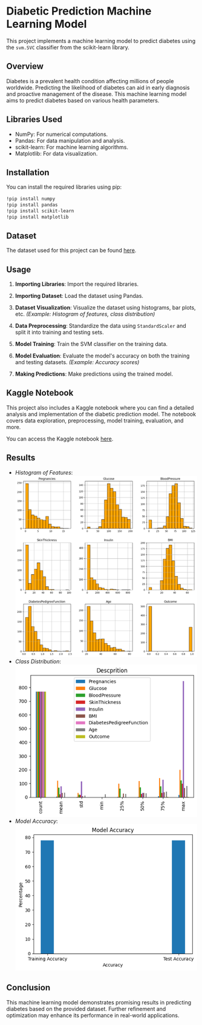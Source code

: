 # Diabetic Prediction Machine Learning Model

This project implements a machine learning model to predict diabetes using the `svm.SVC` classifier from the scikit-learn library.

## Overview

Diabetes is a prevalent health condition affecting millions of people worldwide. Predicting the likelihood of diabetes can aid in early diagnosis and proactive management of the disease. This machine learning model aims to predict diabetes based on various health parameters.

## Libraries Used

- NumPy: For numerical computations.
- Pandas: For data manipulation and analysis.
- scikit-learn: For machine learning algorithms.
- Matplotlib: For data visualization.

## Installation

You can install the required libraries using pip:

```
!pip install numpy
!pip install pandas
!pip install scikit-learn
!pip install matplotlib
```
## Dataset

The dataset used for this project can be found [here](https://www.kaggle.com/datasets/akshaydattatraykhare/diabetes-dataset).

## Usage

1. **Importing Libraries**: Import the required libraries.

2. **Importing Dataset**: Load the dataset using Pandas.

3. **Dataset Visualization**: Visualize the dataset using histograms, bar plots, etc. *(Example: Histogram of features, class distribution)*

4. **Data Preprocessing**: Standardize the data using `StandardScaler` and split it into training and testing sets.

5. **Model Training**: Train the SVM classifier on the training data.

6. **Model Evaluation**: Evaluate the model's accuracy on both the training and testing datasets. *(Example: Accuracy scores)*

7. **Making Predictions**: Make predictions using the trained model.
   
## Kaggle Notebook

This project also includes a Kaggle notebook where you can find a detailed analysis and implementation of the diabetic prediction model. The notebook covers data exploration, preprocessing, model training, evaluation, and more.

You can access the Kaggle notebook [here](https://www.kaggle.com/saragadamsaiprasad/diabetics-prediction).


## Results

- *Histogram of Features*: ![Histogram](results/histogram-of-features.png)
- *Class Distribution*: ![Class Distribution](results/class_distribution.png)
- *Model Accuracy*: ![Accuracy](results/model_accuracy.png)

## Conclusion

This machine learning model demonstrates promising results in predicting diabetes based on the provided dataset. Further refinement and optimization may enhance its performance in real-world applications.

